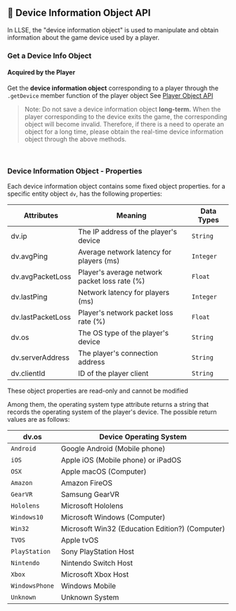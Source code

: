 ##  📱 Device Information Object API

In LLSE, the "device information object" is used to manipulate and obtain information about the game device used by a player.

### Get a Device Info Object

#### Acquired by the Player

Get the **device information object** corresponding to a player through the `.getDevice` member function of the player object
See [Player Object API](/en_US/Development/GameAPI/Player.md)      

> Note: Do not save a device information object **long-term.**
> When the player corresponding to the device exits the game, the corresponding object will become invalid. Therefore, if there is a need to operate an object for a long time, please obtain the real-time device information object through the above methods.

<br>


### Device Information Object - Properties

Each device information object contains some fixed object properties. for a specific entity object `dv`, has the following properties:

| Attributes       | Meaning                      | Data Types |
| ---------------- | ---------------------------- | --------- |
| dv.ip            | The IP address of the player's device | `String`  |
| dv.avgPing       | Average network latency for players (ms) | `Integer` |
| dv.avgPacketLoss | Player's average network packet loss rate (%) | `Float`   |
| dv.lastPing      | Network latency for players (ms) | `Integer` |
| dv.lastPacketLoss| Player's network packet loss rate (%) | `Float`   |
| dv.os            | The OS type of the player's device | `String`  |
| dv.serverAddress | The player's connection address | `String`  |
| dv.clientId      | ID of the player client | `String`  |

These object properties are read-only and cannot be modified 

Among them, the operating system type attribute returns a string that records the operating system of the player's device. The possible return values ​​are as follows:

| dv.os           | Device Operating System|
| --------------- | --------------------- |
| `Android`       | Google Android (Mobile phone)       |
| `iOS`           | Apple iOS (Mobile phone) or iPadOS          |
| `OSX`           | Apple macOS (Computer)          |
| `Amazon`        | Amazon FireOS                |
| `GearVR`        | Samsung GearVR                |
| `Hololens`      | Microsoft Hololens              |
| `Windows10`     | Microsoft Windows (Computer)         |
| `Win32`         | Microsoft Win32 (Education Edition?) (Computer)  |
| `TVOS`          | Apple tvOS                  |
| `PlayStation`   | Sony PlayStation Host       |
| `Nintendo`      | Nintendo Switch Host         |
| `Xbox`          | Microsoft Xbox Host             |
| `WindowsPhone`  | Windows Mobile     |
| `Unknown`       | Unknown System              |


